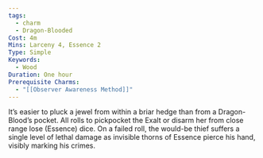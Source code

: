 ```yaml
---
tags:
  - charm
  - Dragon-Blooded
Cost: 4m
Mins: Larceny 4, Essence 2
Type: Simple
Keywords:
  - Wood
Duration: One hour
Prerequisite Charms:
  - "[[Observer Awareness Method]]"
---
```

It’s easier to pluck a jewel from within a briar hedge than from a Dragon-Blood’s pocket. All rolls to pickpocket the Exalt or disarm her from close range lose (Essence) dice. On a failed roll, the would-be thief suffers a single level of lethal damage as invisible thorns of Essence pierce his hand, visibly marking his crimes.